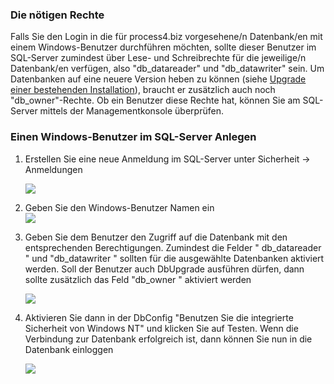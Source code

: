 

### Die nötigen Rechte

Falls Sie den Login in die für process4.biz vorgesehene/n Datenbank/en
mit einem Windows-Benutzer durchführen möchten, sollte dieser
Benutzer im SQL-Server zumindest über Lese- und Schreibrechte für die
jeweilige/n Datenbank/en verfügen, also "db\_datareader" und
"db\_datawriter" sein. Um Datenbanken auf eine neuere Version heben zu
können (siehe [Upgrade einer bestehenden
Installation](Upgrade_einer_bestehenden_Installation)), braucht er
zusätzlich auch noch "db\_owner"-Rechte. Ob ein Benutzer diese Rechte
hat, können Sie am SQL-Server mittels der Managementkonsole überprüfen.

### Einen Windows-Benutzer im SQL-Server Anlegen

1.  Erstellen Sie eine neue Anmeldung im SQL-Server unter Sicherheit
    -&gt; Anmeldungen  
      
    ![](//images.ctfassets.net/utx1h0gfm1om/qiC1ZHLwaWcAooW6686Uu/37bccdce4587d3e21540d3e6d84604a3/1018069.png)
      
      
2.  Geben Sie den Windows-Benutzer Namen ein  
    ![](//images.ctfassets.net/utx1h0gfm1om/4S5qqir9TqEQeUQU6GGyAw/6c62bc7983c645d9962091257bd46eea/1018072.png)
      
      
3.  Geben Sie dem Benutzer den Zugriff auf die Datenbank mit den
    entsprechenden Berechtigungen. Zumindest die Felder " db\_datareader
    " und "db\_datawriter " sollten für die ausgewählte Datenbanken
    aktiviert werden. Soll der Benutzer auch DbUpgrade ausführen dürfen,
    dann sollte zusätzlich das Feld "db\_owner " aktiviert werden  
      
    ![](//images.ctfassets.net/utx1h0gfm1om/2ceprfmQSkMuE6YmQKO8yA/2bb91f2b62d69fdd6ef8dc54bf97fe36/1018090.png)
      
      
4.  Aktivieren Sie dann in der DbConfig "Benutzen Sie die integrierte
    Sicherheit von Windows NT" und klicken Sie auf Testen. Wenn die
    Verbindung zur Datenbank erfolgreich ist, dann können Sie nun in die
    Datenbank einloggen  
      
    ![](//images.ctfassets.net/utx1h0gfm1om/7JDaNroKqWs42ak8qckUKm/9d8b4920b2ce6e26128be281970f4013/1018094.png)
    

